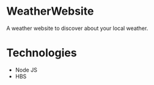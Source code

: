 # WeatherWebsite
A weather website to discover about your local weather.

# Technologies
- Node JS
- HBS
